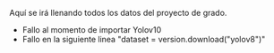 Aquí se irá llenando todos los datos del proyecto de grado.


- Fallo al momento de importar Yolov10
- Fallo en la siguiente linea "dataset = version.download("yolov8")"
